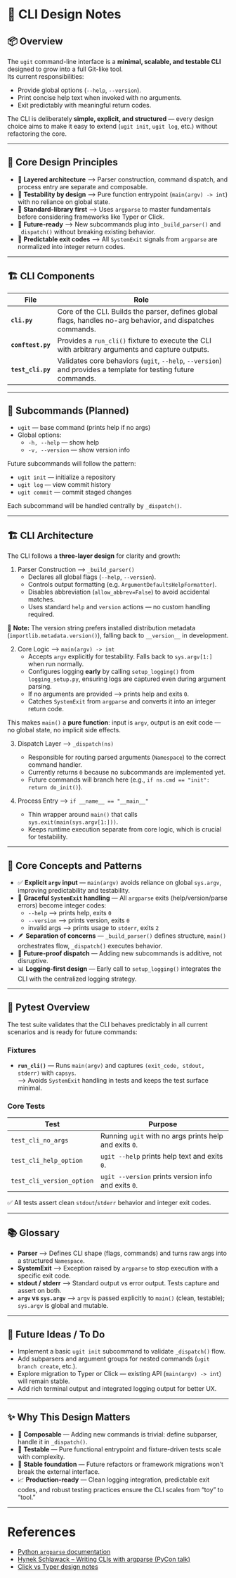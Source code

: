 # 🧰 CLI Design Notes

## 📦 Overview

The `ugit` command-line interface is a **minimal, scalable, and testable CLI** designed to grow into a full Git-like tool.  
Its current responsibilities:

- Provide global options (`--help`, `--version`).
- Print concise help text when invoked with no arguments.
- Exit predictably with meaningful return codes.

The CLI is deliberately **simple, explicit, and structured** — every design choice aims to make it easy to extend (`ugit init`, `ugit log`, etc.) without refactoring the core.

---

## 🧭 Core Design Principles

- 🧱 **Layered architecture** &xrarr; Parser construction, command dispatch, and process entry are separate and composable.
- 🧪 **Testability by design** &xrarr; Pure function entrypoint (`main(argv) -> int`) with no reliance on global state.
- 🧰 **Standard-library first** &xrarr; Uses `argparse` to master fundamentals before considering frameworks like Typer or Click.
- 🔁 **Future-ready** &xrarr; New subcommands plug into `_build_parser()` and `_dispatch()` without breaking existing behavior.
- 📏 **Predictable exit codes** &xrarr; All `SystemExit` signals from `argparse` are normalized into integer return codes.

---

## 🏗️ CLI Components

| File              | Role                                                                                                          |
|-------------------|---------------------------------------------------------------------------------------------------------------|
| **`cli.py`**      | Core of the CLI. Builds the parser, defines global flags, handles no-arg behavior, and dispatches commands.   |
| **`conftest.py`** | Provides a `run_cli()` fixture to execute the CLI with arbitrary arguments and capture outputs.               |
| **`test_cli.py`** | Validates core behaviors (`ugit`, `--help`, `--version`) and provides a template for testing future commands. |

--- 


## 🧩 Subcommands (Planned)

- `ugit` — base command (prints help if no args)
- Global options:
  - `-h, --help` — show help
  - `-v, --version` — show version info

Future subcommands will follow the pattern:

- `ugit init` — initialize a repository  
- `ugit log` — view commit history  
- `ugit commit` — commit staged changes

Each subcommand will be handled centrally by `_dispatch()`.

---

## 🏗️ CLI Architecture

The CLI follows a **three-layer design** for clarity and growth:

1. Parser Construction &xrarr; `_build_parser()`
   - Declares all global flags (`--help`, `--version`).
   - Controls output formatting (e.g. `ArgumentDefaultsHelpFormatter`).
   - Disables abbreviation (`allow_abbrev=False`) to avoid accidental matches.
   - Uses standard `help` and `version` actions — no custom handling required.

📌 **Note:** The version string prefers installed distribution metadata (`importlib.metadata.version()`), falling back to `__version__` in development.

2. Core Logic &xrarr; `main(argv) -> int`
   - Accepts `argv` explicitly for testability. Falls back to `sys.argv[1:]` when run normally.
   - Configures logging **early** by calling `setup_logging()` from `logging_setup.py`, ensuring logs are captured even during argument parsing.
   - If no arguments are provided &xrarr; prints help and exits `0`.
   - Catches `SystemExit` from `argparse` and converts it into an integer return code.

This makes `main()` a **pure function**: input is `argv`, output is an exit code — no global state, no implicit side effects.

3. Dispatch Layer &xrarr; `_dispatch(ns)`
   - Responsible for routing parsed arguments (`Namespace`) to the correct command handler.
   - Currently returns `0` because no subcommands are implemented yet.
   - Future commands will branch here (e.g., `if ns.cmd == "init": return do_init()`).

4. Process Entry &xrarr; `if __name__ == "__main__"`
   - Thin wrapper around `main()` that calls `sys.exit(main(sys.argv[1:]))`.
   - Keeps runtime execution separate from core logic, which is crucial for testability.

--- 

## 🧠 Core Concepts and Patterns

- ✅ **Explicit `argv` input** — `main(argv)` avoids reliance on global `sys.argv`, improving predictability and testability.
- 🧪 **Graceful `SystemExit` handling** — All `argparse` exits (help/version/parse errors) become integer codes:
  - `--help` &xrarr; prints help, exits `0`
  - `--version` &xrarr; prints version, exits `0`
  - invalid args &xrarr; prints usage to `stderr`, exits `2`
- 🪶 **Separation of concerns** — `_build_parser()` defines structure, `main()` orchestrates flow, `_dispatch()` executes behavior.
- 🔌 **Future-proof dispatch** — Adding new subcommands is additive, not disruptive.
- 📊 **Logging-first design** — Early call to `setup_logging()` integrates the CLI with the centralized logging strategy.


---

## 🧪 Pytest Overview

The test suite validates that the CLI behaves predictably in all current scenarios and is ready for future commands:

### Fixtures

- **`run_cli()`** — Runs `main(argv)` and captures `(exit_code, stdout, stderr)` with `capsys`.  
  &xrarr; Avoids `SystemExit` handling in tests and keeps the test surface minimal.

### Core Tests

| Test                      | Purpose                                                |
|---------------------------|--------------------------------------------------------|
| `test_cli_no_args`        | Running `ugit` with no args prints help and exits `0`. |
| `test_cli_help_option`    | `ugit --help` prints help text and exits `0`.          |
| `test_cli_version_option` | `ugit --version` prints version info and exits `0`.    |

✅ All tests assert clean `stdout`/`stderr` behavior and integer exit codes.


---

## 📚 Glossary

- **Parser** &xrarr; Defines CLI shape (flags, commands) and turns raw args into a structured `Namespace`.
- **SystemExit** &xrarr; Exception raised by `argparse` to stop execution with a specific exit code.
- **stdout / stderr** &xrarr; Standard output vs error output. Tests capture and assert on both.
- **`argv` vs `sys.argv`** &xrarr; `argv` is passed explicitly to `main()` (clean, testable); `sys.argv` is global and mutable.

---

## 🌱 Future Ideas / To Do

- Implement a basic `ugit init` subcommand to validate `_dispatch()` flow.
- Add subparsers and argument groups for nested commands (`ugit branch create`, etc.).
- Explore migration to Typer or Click — existing API (`main(argv) -> int`) will remain stable.
- Add rich terminal output and integrated logging output for better UX.

---

## ✨ Why This Design Matters

- 🔌 **Composable** — Adding new commands is trivial: define subparser, handle it in `_dispatch()`.
- 🧪 **Testable** — Pure functional entrypoint and fixture-driven tests scale with complexity.
- 🧱 **Stable foundation** — Future refactors or framework migrations won’t break the external interface.
- 📈 **Production-ready** — Clean logging integration, predictable exit codes, and robust testing practices ensure the CLI scales from “toy” to “tool.”

---

# References
- [Python `argparse` documentation](https://docs.python.org/3/library/argparse.html)
- [Hynek Schlawack – Writing CLIs with argparse (PyCon talk)](https://youtu.be/pXhcPJK5cMc)
- [Click vs Typer design notes](https://click.palletsprojects.com/)

